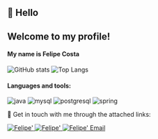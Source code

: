 ## 👋 Hello 
## Welcome to my profile!

#### My name is Felipe Costa


![GitHub stats](https://github-readme-stats.vercel.app/api?username=FELIPECOXTA&show_icons=true&hide_title=true&count_private=true&include_all_commits=true&count_private=true&theme=gotham)
![Top Langs](https://github-readme-stats.vercel.app/api/top-langs/?username=MatheusTabarelli&layout=compact&theme=gotham&custom_title=Statistics)  
#### Languages and tools:
![java](https://img.shields.io/badge/Java-ED8B00?style=for-the-badge&logo=java&logoColor=white)
![mysql](https://img.shields.io/badge/MySQL-00000F?style=for-the-badge&logo=mysql&logoColor=white)
![postgresql](https://img.shields.io/badge/PostgreSQL-316192?style=for-the-badge&logo=postgresql&logoColor=white)
![spring](https://img.shields.io/badge/Spring-6DB33F?style=for-the-badge&logo=spring&logoColor=white)


🔗 Get in touch with me through the attached links:  

<a href="https://www.linkedin.com/in/felipecoxta/">
   <img alt=Felipe' LinkedIn" src="https://img.shields.io/badge/LinkedIn-0077B5?style=for-the-badge&logo=linkedin&logoColor=white" />
</a>
<a href="https://www.instagram.com/felipecoxta/">
   <img alt=Felipe' Instagram" src="https://img.shields.io/badge/Instagram-E4405F?style=for-the-badge&logo=instagram&logoColor=white" />
</a>
<a href="mailto:sfelipe66@gmail.com">
   <img alt="Felipe' Email" src="https://img.shields.io/badge/Gmail-D14836?style=for-the-badge&logo=gmail&logoColor=white" />
</a>
